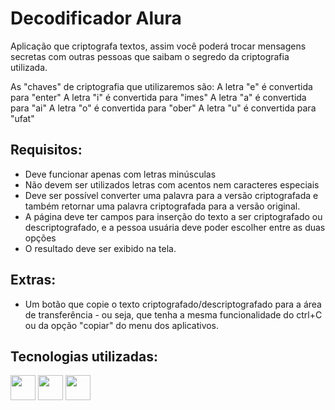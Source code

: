 # Decodificador Alura

Aplicação que criptografa textos, assim você poderá trocar mensagens secretas com outras pessoas que saibam o segredo da criptografia utilizada.

As "chaves" de criptografia que utilizaremos são:
A letra "e" é convertida para "enter"
A letra "i" é convertida para "imes"
A letra "a" é convertida para "ai"
A letra "o" é convertida para "ober"
A letra "u" é convertida para "ufat"

## Requisitos:
- Deve funcionar apenas com letras minúsculas
- Não devem ser utilizados letras com acentos nem caracteres especiais
- Deve ser possível converter uma palavra para a versão criptografada e também retornar uma palavra criptografada para a versão original.
- A página deve ter campos para inserção do texto a ser criptografado ou descriptografado, e a pessoa usuária deve poder escolher entre as duas opções
- O resultado deve ser exibido na tela.

## Extras:
- Um botão que copie o texto criptografado/descriptografado para a área de transferência - ou seja, que tenha a mesma funcionalidade do ctrl+C ou da opção "copiar" do menu dos aplicativos.


## Tecnologias utilizadas:
<div>
          <img src="https://cdn.jsdelivr.net/gh/devicons/devicon@latest/icons/html5/html5-original-wordmark.svg" width="40" height="40"/>
          <img src="https://cdn.jsdelivr.net/gh/devicons/devicon@latest/icons/css3/css3-original-wordmark.svg" width="40" height="40"/>
          <img src="https://cdn.jsdelivr.net/gh/devicons/devicon@latest/icons/javascript/javascript-original.svg" width="40" height="40"/>
</div>          
          
          
